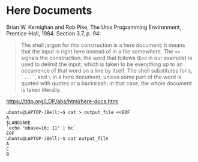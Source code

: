 # Here Documents

Brian W. Kernighan and Rob Pike, The Unix Programming Environment, Prentice-Hall, 1984. Section 3.7, p. 94:

> The shell jargon for this construction is a here document; it means that the input is right here instead of in a file somewhere.
> The `<<` signals the construction; the word that follows (`End` in our example) is used to delimit the input, which is taken to be
> everything up to an occurrence of that word on a line by itself. The shell substitutes for `$`, `` `...` ``, and `\` in a here document,
> unless some part of the word is quoted with quotes or a backslash; in that case, the whole document is taken literally.

https://tldp.org/LDP/abs/html/here-docs.html

```console
ubuntu@LAPTOP-JBell:~$ cat > output_file <<EOF
A
$LANGUAGE
`echo "obase=16; 11" | bc`
EOF
ubuntu@LAPTOP-JBell:~$ cat output_file
A
C
B
```

